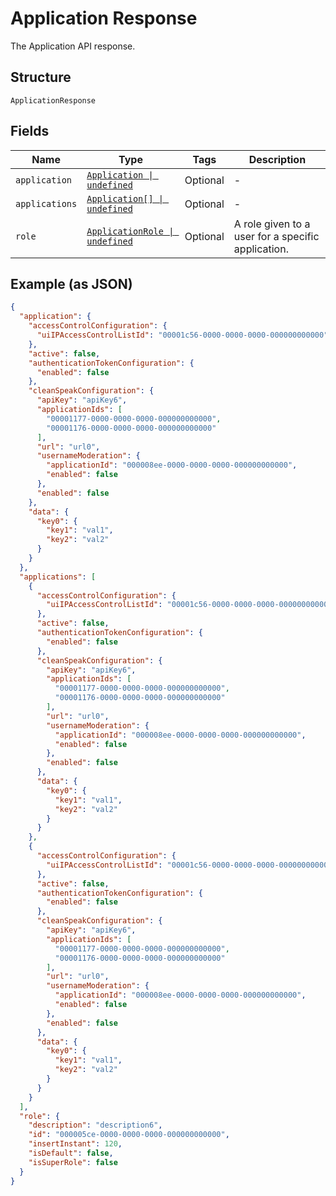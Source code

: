 
# Application Response

The Application API response.

## Structure

`ApplicationResponse`

## Fields

| Name | Type | Tags | Description |
|  --- | --- | --- | --- |
| `application` | [`Application \| undefined`](../../doc/models/application.md) | Optional | - |
| `applications` | [`Application[] \| undefined`](../../doc/models/application.md) | Optional | - |
| `role` | [`ApplicationRole \| undefined`](../../doc/models/application-role.md) | Optional | A role given to a user for a specific application. |

## Example (as JSON)

```json
{
  "application": {
    "accessControlConfiguration": {
      "uiIPAccessControlListId": "00001c56-0000-0000-0000-000000000000"
    },
    "active": false,
    "authenticationTokenConfiguration": {
      "enabled": false
    },
    "cleanSpeakConfiguration": {
      "apiKey": "apiKey6",
      "applicationIds": [
        "00001177-0000-0000-0000-000000000000",
        "00001176-0000-0000-0000-000000000000"
      ],
      "url": "url0",
      "usernameModeration": {
        "applicationId": "000008ee-0000-0000-0000-000000000000",
        "enabled": false
      },
      "enabled": false
    },
    "data": {
      "key0": {
        "key1": "val1",
        "key2": "val2"
      }
    }
  },
  "applications": [
    {
      "accessControlConfiguration": {
        "uiIPAccessControlListId": "00001c56-0000-0000-0000-000000000000"
      },
      "active": false,
      "authenticationTokenConfiguration": {
        "enabled": false
      },
      "cleanSpeakConfiguration": {
        "apiKey": "apiKey6",
        "applicationIds": [
          "00001177-0000-0000-0000-000000000000",
          "00001176-0000-0000-0000-000000000000"
        ],
        "url": "url0",
        "usernameModeration": {
          "applicationId": "000008ee-0000-0000-0000-000000000000",
          "enabled": false
        },
        "enabled": false
      },
      "data": {
        "key0": {
          "key1": "val1",
          "key2": "val2"
        }
      }
    },
    {
      "accessControlConfiguration": {
        "uiIPAccessControlListId": "00001c56-0000-0000-0000-000000000000"
      },
      "active": false,
      "authenticationTokenConfiguration": {
        "enabled": false
      },
      "cleanSpeakConfiguration": {
        "apiKey": "apiKey6",
        "applicationIds": [
          "00001177-0000-0000-0000-000000000000",
          "00001176-0000-0000-0000-000000000000"
        ],
        "url": "url0",
        "usernameModeration": {
          "applicationId": "000008ee-0000-0000-0000-000000000000",
          "enabled": false
        },
        "enabled": false
      },
      "data": {
        "key0": {
          "key1": "val1",
          "key2": "val2"
        }
      }
    }
  ],
  "role": {
    "description": "description6",
    "id": "000005ce-0000-0000-0000-000000000000",
    "insertInstant": 120,
    "isDefault": false,
    "isSuperRole": false
  }
}
```


